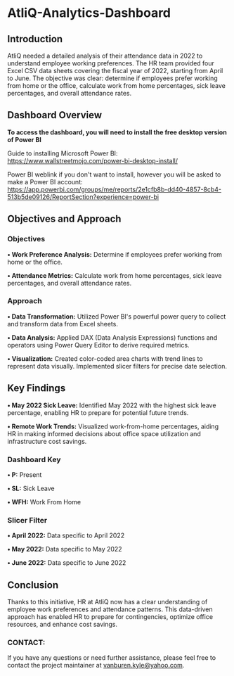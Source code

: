 # AtliQ-Analytics-Dashboard

## Introduction ##
AtliQ needed a detailed analysis of their attendance data in 2022 to understand employee working preferences. The HR team provided four Excel CSV data sheets covering the fiscal year of 2022, starting from April to June. The objective was clear: determine if employees prefer working from home or the office, calculate work from home percentages, sick leave percentages, and overall attendance rates.


## Dashboard Overview ##
**To access the dashboard, you will need to install the free desktop version of Power BI**

Guide to installing Microsoft Power BI: https://www.wallstreetmojo.com/power-bi-desktop-install/

Power BI weblink if you don't want to install, however you will be asked to make a Power BI account: https://app.powerbi.com/groups/me/reports/2e1cfb8b-dd40-4857-8cb4-513b5de09126/ReportSection?experience=power-bi

## Objectives and Approach ##
### Objectives ###

**• Work Preference Analysis:** Determine if employees prefer working from home or the office.

**• Attendance Metrics:** Calculate work from home percentages, sick leave percentages, and overall attendance rates.

### Approach ###
**• Data Transformation:** Utilized Power BI's powerful power query to collect and transform data from Excel sheets.

**• Data Analysis:** Applied DAX (Data Analysis Expressions) functions and operators using Power Query Editor to derive required metrics.

**• Visualization:** Created color-coded area charts with trend lines to represent data visually. Implemented slicer filters for precise date selection.

## Key Findings ##
**• May 2022 Sick Leave:** Identified May 2022 with the highest sick leave percentage, enabling HR to prepare for potential future trends.

**• Remote Work Trends:** Visualized work-from-home percentages, aiding HR in making informed decisions about office space utilization and infrastructure cost savings.

### Dashboard Key ###
**• P:** Present 

**• SL:** Sick Leave

**• WFH:** Work From Home

### Slicer Filter ###

**• April 2022:** Data specific to April 2022

**• May 2022:** Data specific to May 2022

**• June 2022:** Data specific to June 2022

## Conclusion ##
Thanks to this initiative, HR at AtliQ now has a clear understanding of employee work preferences and attendance patterns. This data-driven approach has enabled HR to prepare for contingencies, optimize office resources, and enhance cost savings.

### CONTACT: ###
If you have any questions or need further assistance, please feel free to contact the project maintainer at vanburen.kyle@yahoo.com.

